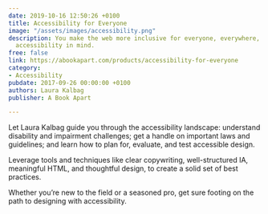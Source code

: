 ```yaml
---
date: 2019-10-16 12:50:26 +0100
title: Accessibility for Everyone
image: "/assets/images/accessibility.png"
description: You make the web more inclusive for everyone, everywhere, when you design with
  accessibility in mind.
free: false
link: https://abookapart.com/products/accessibility-for-everyone
category:
- Accessibility
pubdate: 2017-09-26 00:00:00 +0100
authors: Laura Kalbag
publisher: A Book Apart

---
```

Let Laura Kalbag guide you through the accessibility landscape: understand disability and impairment challenges; get a handle on important laws and guidelines; and learn how to plan for, evaluate, and test accessible design. 

Leverage tools and techniques like clear copywriting, well-structured IA, meaningful HTML, and thoughtful design, to create a solid set of best practices. 

Whether you’re new to the field or a seasoned pro, get sure footing on the path to designing with accessibility.